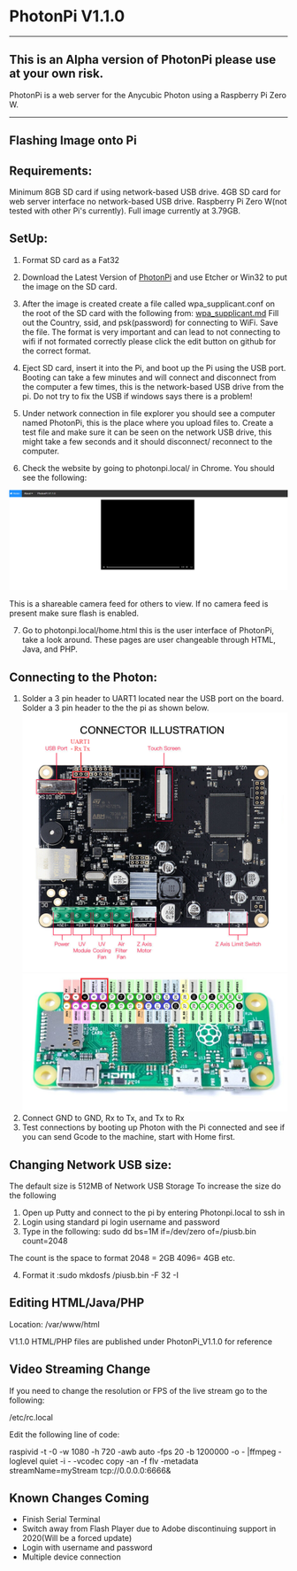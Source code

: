 # PhotonPi V1.1.0
-------------------
This is an Alpha version of PhotonPi please use at your own risk.
-------------------
PhotonPi is a web server for the Anycubic Photon using a Raspberry Pi Zero W. 
__________________________
Flashing Image onto Pi
----------------------------
## Requirements:
Minimum 8GB SD card if using network-based USB drive. 4GB SD card for web server interface no network-based USB drive. Raspberry Pi Zero W(not tested with other Pi's currently). Full image currently at 3.79GB.
## SetUp:
1. Format SD card as a Fat32
2. Download the Latest Version of [PhotonPi](https://drive.google.com/drive/folders/1rTr7rWyf3K85M9JtZb1F_c4Fv0-O_AWz?usp=sharing) and use Etcher or Win32 to put the image on the SD card.
3. After the image is created create a file called wpa_supplicant.conf on the root of the SD card with the following from: [wpa_supplicant.md](wpa_supplicant.md) Fill out the Country, ssid, and psk(password) for connecting to WiFi. Save the file. The format is very important and can lead to not connecting to wifi if not formated correctly please click the edit button on github for the correct format.
 
4. Eject SD card, insert it into the Pi, and boot up the Pi using the USB port. Booting can take a few minutes and will connect and disconnect from the computer a few times, this is the network-based USB drive from the pi. Do not try to fix the USB if windows says there is a problem! 

5. Under network connection in file explorer you should see a computer named PhotonPi, this is the place where you upload files to. Create a test file and make sure it can be seen on the network USB drive, this might take a few seconds and it should disconnect/ reconnect to the computer.

6. Check the website by going to photonpi.local/ in Chrome. You should see the following:

![image](https://github.com/Chasedog98/PhotonPi/blob/master/Images/photonpi.png)

This is a shareable camera feed for others to view. If no camera feed is present make sure flash is enabled.

7. Go to photonpi.local/home.html this is the user interface of PhotonPi, take a look around. These pages are user changeable through HTML, Java, and PHP.

## Connecting to the Photon:
1. Solder a 3 pin header to UART1 located near the USB port on the board. Solder a 3 pin header to the the pi as shown below. 
![image](https://github.com/Chasedog98/PhotonPi/blob/master/Images/Photon_Board.png)
![image](https://github.com/Chasedog98/PhotonPi/blob/master/Images/PI_ZERO.png)
2. Connect GND to GND, Rx to Tx, and Tx to Rx
3. Test connections by booting up Photon with the Pi connected and see if you can send Gcode to the machine, start with Home first.

## Changing Network USB size:
The default size is 512MB of Network USB Storage
To increase the size do the following
1. Open up Putty and connect to the pi by entering Photonpi.local to ssh in
2. Login using standard pi login username and password
3. Type in the following: sudo dd bs=1M if=/dev/zero of=/piusb.bin count=2048

The count is the space to format 2048 = 2GB 4096= 4GB etc.

4.  Format it :sudo mkdosfs /piusb.bin -F 32 -I

## Editing HTML/Java/PHP
Location: /var/www/html

V1.1.0 HTML/PHP files are published under PhotonPi_V1.1.0 for reference

## Video Streaming Change
If you need to change the resolution or FPS of the live stream go to the following:

/etc/rc.local

Edit the following line of code:

raspivid  -t -0 -w 1080 -h 720 -awb auto -fps 20 -b 1200000 -o - |ffmpeg -loglevel quiet -i - -vcodec copy -an -f flv -metadata streamName=myStream tcp://0.0.0.0:6666&

## Known Changes Coming
- Finish Serial Terminal
- Switch away from Flash Player due to Adobe discontinuing support in 2020(Will be a forced update)
- Login with username and password
- Multiple device connection
